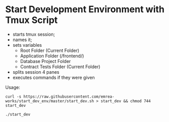 # Start Development Environment with Tmux Script

- starts tmux session;
- names it;
- sets variables
  - Root Folder (Current Folder) 
  - Application Folder (/frontend/)
  - Database Project Folder 
  - Contract Tests Folder (Current Folder)
- splits session 4 panes
- executes commands if they were given 

Usage:

``curl -s https://raw.githubusercontent.com/emrea-works/start_dev_env/master/start_dev.sh > start_dev && chmod 744 start_dev``

``./start_dev ``
